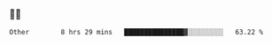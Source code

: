 ### 👨‍💻

<!--START_SECTION:waka-->

```text
Other        8 hrs 29 mins   ███████████████▓░░░░░░░░░   63.22 %
```

<!--END_SECTION:waka-->
